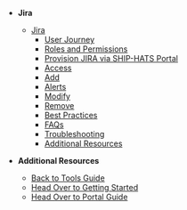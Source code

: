 - **Jira**
  - [Jira](jira/overview)
    -	[User Journey](jira/user-journey)
    -	[Roles and Permissions](jira/roles-and-permissions)
    - [Provision JIRA via SHIP-HATS Portal](jira/provision)
    - [Access](jira/access)
    -	[Add](jira/add)
    - [Alerts](jira/alerts)
    -	[Modify](jira/modify)
    -	[Remove](jira/remove)
    - [Best Practices](jira/best-practices)
    - [FAQs](jira/faqs)
    - [Troubleshooting](jira/troubleshooting)
    - [Additional Resources](jira/additional-resources)
      
- **Additional Resources**
  - [Back to Tools Guide](https://docs.developer.tech.gov.sg/docs/ship-hats-tools-guide/#/tools-overview)
  - [Head Over to Getting Started](https://docs.developer.tech.gov.sg/docs/ship-hats-getting-started-guide/#/)
  - [Head Over to Portal Guide](https://docs.developer.tech.gov.sg/docs/ship-hats-portal-guide/#/ship-hats-portal-overview)  